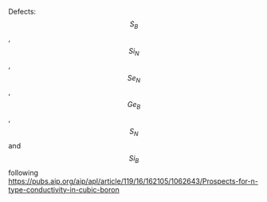 Defects: $$S_{B}$$, $$Si_{N}$$, $$Se_{N}$$, $$Ge_{B}$$, $$S_{N}$$ and $$Si_{B}$$ following https://pubs.aip.org/aip/apl/article/119/16/162105/1062643/Prospects-for-n-type-conductivity-in-cubic-boron
